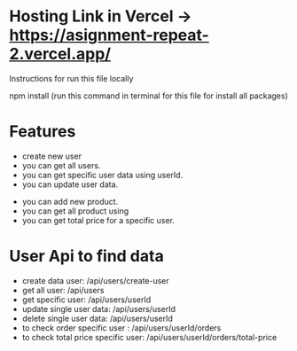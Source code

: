 # Hosting Link in Vercel -> https://asignment-repeat-2.vercel.app/

Instructions for run this file locally

npm install (run this command in terminal for this file for install all packages)

# Features

- create new user
- you can get all users.
- you can get specific user data using userId.
- you can update user data.

* you can add new product.
* you can get all product using
* you can get total price for a specific user.

# User Api to find data

- create data user: /api/users/create-user
- get all user: /api/users
- get specific user: /api/users/userId
- update single user data: /api/users/userId
- delete single user data: /api/users/userId
- to check order specific user : /api/users/userId/orders
- to check total price specific user: /api/users/userId/orders/total-price
